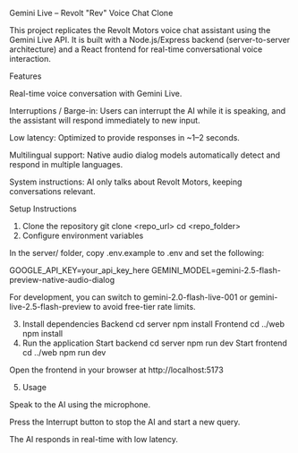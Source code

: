 Gemini Live – Revolt "Rev" Voice Chat Clone

This project replicates the Revolt Motors voice chat assistant using the Gemini Live API. It is built with a Node.js/Express backend (server-to-server architecture) and a React frontend for real-time conversational voice interaction.

Features

Real-time voice conversation with Gemini Live.

Interruptions / Barge-in: Users can interrupt the AI while it is speaking, and the assistant will respond immediately to new input.

Low latency: Optimized to provide responses in ~1–2 seconds.

Multilingual support: Native audio dialog models automatically detect and respond in multiple languages.

System instructions: AI only talks about Revolt Motors, keeping conversations relevant.

Setup Instructions
1. Clone the repository
git clone <repo_url>
cd <repo_folder>
2. Configure environment variables

In the server/ folder, copy .env.example to .env and set the following:

GOOGLE_API_KEY=your_api_key_here
GEMINI_MODEL=gemini-2.5-flash-preview-native-audio-dialog

For development, you can switch to gemini-2.0-flash-live-001 or gemini-live-2.5-flash-preview to avoid free-tier rate limits.

3. Install dependencies
Backend
cd server
npm install
Frontend
cd ../web
npm install
4. Run the application
Start backend
cd server
npm run dev
Start frontend
cd ../web
npm run dev

Open the frontend in your browser at http://localhost:5173

5. Usage

Speak to the AI using the microphone.

Press the Interrupt button to stop the AI and start a new query.

The AI responds in real-time with low latency.
